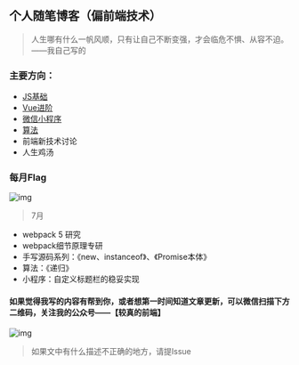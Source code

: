 ## 个人随笔博客（偏前端技术）


> 人生哪有什么一帆风顺，只有让自己不断变强，才会临危不惧、从容不迫。
> ——我自己写的

### 主要方向：
 * [JS基础](https://github.com/royIdoodle/blog/tree/master/JS基础)
 * [Vue进阶](https://github.com/royIdoodle/blog/tree/master/Vue)
 * [微信小程序](https://github.com/royIdoodle/blog/tree/master/微信小程序)
 * [算法](https://github.com/royIdoodle/blog/tree/master/算法)
 * 前端新技术讨论
 * 人生鸡汤


### 每月Flag
![img](http://5b0988e595225.cdn.sohucs.com/images/20181229/68105884bc1f47f6a926d20874d744f0.jpeg)
> 7月
 * webpack 5 研究
 * webpack细节原理专研
 * 手写源码系列：《new、instanceof》、《Promise本体》
 * 算法：《递归》
 * 小程序：自定义标题栏的稳妥实现


#### 如果觉得我写的内容有帮到你，或者想第一时间知道文章更新，可以微信扫描下方二维码，关注我的公众号——【较真的前端】
![img](https://zens-pic.oss-cn-shenzhen.aliyuncs.com/static/gift/msc/welcome.jpeg)

> 如果文中有什么描述不正确的地方，请提Issue
